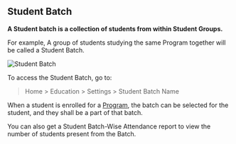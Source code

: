 ## Student Batch

**A Student batch is a collection of students from within Student Groups.**

For example, A group of students studying the same Program together will be called a Student Batch.

![Student Batch](https://docs.erpnext.com/files/education-student-workflow.png)

To access the Student Batch, go to:

> Home > Education > Settings > Student Batch Name

When a student is enrolled for a [Program](https://docs.erpnext.com/docs/v13/user/manual/en/education/program), the batch can be selected for the student, and they shall be a part of that batch.

You can also get a Student Batch-Wise Attendance report to view the number of students present from the Batch.